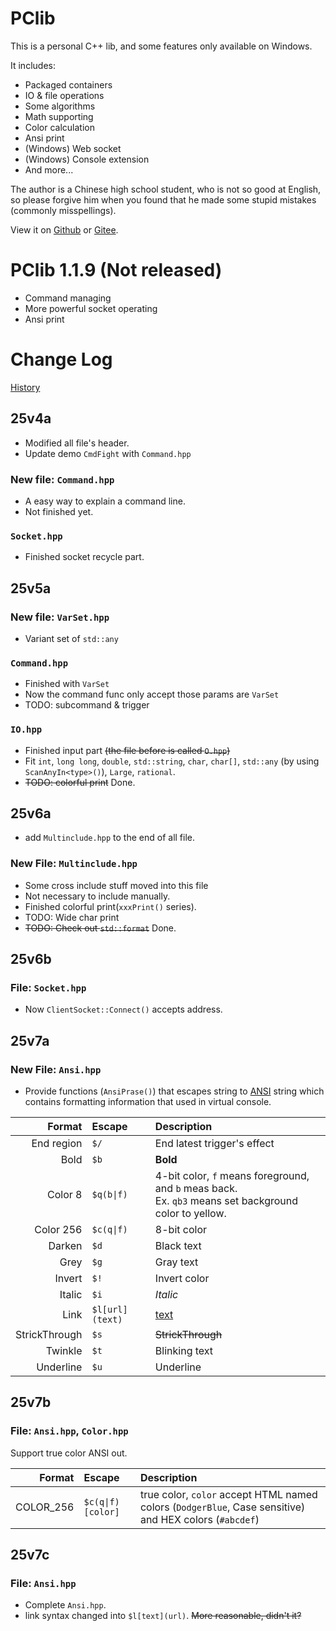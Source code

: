 # PClib

This is a personal C++ lib, and some features only available on Windows.

It includes:
- Packaged containers
- IO & file operations
- Some algorithms
- Math supporting
- Color calculation
- Ansi print
- (Windows) Web socket
- (Windows) Console extension
- And more...

The author is a Chinese high school student, who is not so good at English, so please forgive him when you found that he made some stupid mistakes (commonly misspellings).

View it on [Github](https://github.com/PCwqyy/PCLib) or [Gitee](https://gitee.com/pcwqyy/PClib).

# PClib 1.1.9 (Not released)
- Command managing
- More powerful socket operating
- Ansi print

# Change Log
[History](https://github.com/PCwqyy/PCLib/tree/Dev/ChangeLogHistory.md)
## 25v4a
- Modified all file's header.
- Update demo `CmdFight` with `Command.hpp`
### New file: `Command.hpp`
- A easy way to explain a command line.
- Not finished yet.
### `Socket.hpp`
- Finished socket recycle part.
## 25v5a
### New file: `VarSet.hpp`
- Variant set of `std::any`
### `Command.hpp`
- Finished with `VarSet`
- Now the command func only accept those params are `VarSet`
- TODO: subcommand & trigger
### `IO.hpp`
- Finished input part ~~(the file before is called `O.hpp`)~~
- Fit `int`, `long long`, `double`, `std::string`, `char`, `char[]`, `std::any` (by using `ScanAnyIn<type>()`), `Large`, `rational`.
- ~~TODO: colorful print~~ Done.
## 25v6a
- add `Multinclude.hpp` to the end of all file.
### New File: `Multinclude.hpp`
- Some cross include stuff moved into this file
- Not necessary to include manually.
- Finished colorful print(`xxxPrint()` series).
- TODO: Wide char print
- ~~TODO: Check out `std::format`~~ Done.
## 25v6b
### File: `Socket.hpp`
- Now `ClientSocket::Connect()` accepts address.
## 25v7a
### New File: `Ansi.hpp`
- Provide functions (`AnsiPrase()`) that escapes string to [ANSI](https://invisible-island.net/xterm/ctlseqs/ctlseqs.html) string which contains formatting information that used in virtual console.

|Format|Escape|Description|
|-:|:-|:-|
|End region|`$/`|End latest trigger's effect|
|Bold|`$b`|**Bold**|
|Color 8|`$q(b\|f)`|4-bit color, `f` means foreground, and `b` meas back.<br>Ex. `qb3` means set background color to yellow.
|Color 256|`$c(q\|f)`|8-bit color|
|Darken|`$d`|Black text|
|Grey|`$g`|Gray text|
|Invert|`$!`|Invert color|
|Italic|`$i`|*Italic*|
|Link|`$l[url](text)`|[text](url)|
|StrickThrough|`$s`|~~StrickThrough~~|
|Twinkle|`$t`|Blinking text|
|Underline|`$u`|Underline|
## 25v7b
### File: `Ansi.hpp`, `Color.hpp`
Support true color ANSI out.

|Format|Escape|Description|
|-:|:-|:-|
|COLOR_256|`$c(q\|f)[color]`|true color, `color` accept HTML named colors (`DodgerBlue`, Case sensitive) and HEX colors (`#abcdef`)|
## 25v7c
### File: `Ansi.hpp`
- Complete `Ansi.hpp`.
- link syntax changed into `$l[text](url)`. ~~More reasonable, didn't it?~~